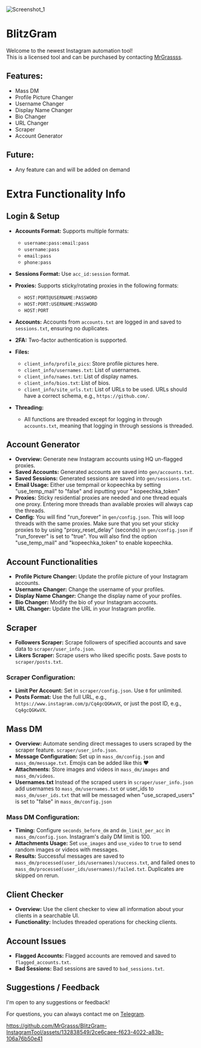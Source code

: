 ![Screenshot_1](https://github.com/user-attachments/assets/292f8000-8a8f-4b67-b0ca-0fa99cd635d6)

# BlitzGram

Welcome to the newest Instagram automation tool!  
This is a licensed tool and can be purchased by contacting [MrGrassss](https://t.me/MrGrassss).

## Features:

- Mass DM
- Profile Picture Changer
- Username Changer
- Display Name Changer
- Bio Changer
- URL Changer
- Scraper
- Account Generator

## Future:

- Any feature can and will be added on demand

# Extra Functionality Info

## Login & Setup

- **Accounts Format:** Supports multiple formats:
    - `username:pass:email:pass`
    - `username:pass`
    - `email:pass`
    - `phone:pass`

- **Sessions Format:** Use `acc_id:session` format.

- **Proxies:** Supports sticky/rotating proxies in the following formats:
    - `HOST:PORT@USERNAME:PASSWORD`
    - `HOST:PORT:USERNAME:PASSWORD`
    - `HOST:PORT`

- **Accounts:** Accounts from `accounts.txt` are logged in and saved to `sessions.txt`, ensuring no duplicates.

- **2FA:** Two-factor authentication is supported.

- **Files:**
    - `client_info/profile_pics`: Store profile pictures here.
    - `client_info/usernames.txt`: List of usernames.
    - `client_info/names.txt`: List of display names.
    - `client_info/bios.txt`: List of bios.
    - `client_info/site_urls.txt`: List of URLs to be used. URLs should have a correct schema,
      e.g., `https://github.com/`.

- **Threading:**
    - All functions are threaded except for logging in through `accounts.txt`, meaning that logging in through sessions
      is threaded.

## Account Generator

- **Overview:** Generate new Instagram accounts using HQ un-flagged proxies.
- **Saved Accounts:** Generated accounts are saved into `gen/accounts.txt`.
- **Saved Sessions:** Generated sessions are saved into `gen/sessions.txt`.
- **Email Usage:** Either use tempmail or kopeechka by setting "use_temp_mail" to "false" and inputting your "
  kopeechka_token"
- **Proxies:** Sticky residential proxies are needed and one thread equals one proxy. Entering more threads than
  available proxies will always cap the threads.
- **Config:** You will find "run_forever" in `gen/config.json`. This will loop threads with the same proxies. Make sure
  that you set your sticky proxies to by using "proxy_reset_delay" (seconds) in `gen/config.json` if "run_forever" is
  set to "true". You will also find the option "use_temp_mail" and "kopeechka_token" to enable kopeechka.

## Account Functionalities

- **Profile Picture Changer:** Update the profile picture of your Instagram accounts.
- **Username Changer:** Change the username of your profiles.
- **Display Name Changer:** Change the display name of your profiles.
- **Bio Changer:** Modify the bio of your Instagram accounts.
- **URL Changer:** Update the URL in your Instagram profile.

## Scraper

- **Followers Scraper:** Scrape followers of specified accounts and save data to `scraper/user_info.json`.
- **Likers Scraper:** Scrape users who liked specific posts. Save posts to `scraper/posts.txt`.

### Scraper Configuration:

- **Limit Per Account:** Set in `scraper/config.json`. Use `0` for unlimited.
- **Posts Format:** Use the full URL, e.g., `https://www.instagram.com/p/Cq4gcQGKwVX`, or just the post ID,
  e.g., `Cq4gcQGKwVX`.

## Mass DM

- **Overview:** Automate sending direct messages to users scraped by the scraper feature. `scraper/user_info.json`.
- **Message Configuration:** Set up in `mass_dm/config.json` and `mass_dm/message.txt`. Emojis can be added like this ❤️
- **Attachments:** Store images and videos in `mass_dm/images` and `mass_dm/videos`.
- **Usernames.txt** Instead of the scraped users in `scraper/user_info.json` add usernames to `mass_dm/usernames.txt` 
  or user_ids to `mass_dm/user_ids.txt` that will be messaged when "use_scraped_users" is set to "false" in 
  `mass_dm/config.json`
  

### Mass DM Configuration:

- **Timing:** Configure `seconds_before_dm` and `dm_limit_per_acc` in `mass_dm/config.json`. Instagram's daily DM limit
  is 100.
- **Attachments Usage:** Set `use_images` and `use_video` to `true` to send random images or videos with messages.
- **Results:** Successful messages are saved to `mass_dm/processed(user_ids/usernames)/success.txt`, and failed ones 
  to `mass_dm/processed(user_ids/usernames)/failed.txt`. Duplicates are skipped on rerun.
  

## Client Checker

- **Overview:** Use the client checker to view all information about your clients in a searchable UI.
- **Functionality:** Includes threaded operations for checking clients.

## Account Issues

- **Flagged Accounts:** Flagged accounts are removed and saved to `flagged_accounts.txt`.
- **Bad Sessions:** Bad sessions are saved to `bad_sessions.txt`.

## Suggestions / Feedback

I'm open to any suggestions or feedback!

For questions, you can always contact me on [Telegram](https://t.me/MrGrassss).

https://github.com/MrGrasss/BlitzGram-InstagramTool/assets/132838549/2ce6caee-f623-4022-a83b-106a76b50e41
